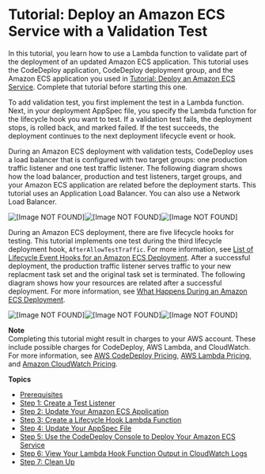 # Tutorial: Deploy an Amazon ECS Service with a Validation Test<a name="tutorial-ecs-deployment-with-hooks"></a>

 In this tutorial, you learn how to use a Lambda function to validate part of the deployment of an updated Amazon ECS application\. This tutorial uses the CodeDeploy application, CodeDeploy deployment group, and the Amazon ECS application you used in [Tutorial: Deploy an Amazon ECS Service](tutorial-ecs-deployment.md)\. Complete that tutorial before starting this one\.

 To add validation test, you first implement the test in a Lambda function\. Next, in your deployment AppSpec file, you specify the Lambda function for the lifecycle hook you want to test\. If a validation test fails, the deployment stops, is rolled back, and marked failed\. If the test succeeds, the deployment continues to the next deployment lifecycle event or hook\. 

 During an Amazon ECS deployment with validation tests, CodeDeploy uses a load balancer that is configured with two target groups: one production traffic listener and one test traffic listener\. The following diagram shows how the load balancer, production and test listeners, target groups, and your Amazon ECS application are related before the deployment starts\. This tutorial uses an Application Load Balancer\. You can also use a Network Load Balancer\. 

![\[Image NOT FOUND\]](http://docs.aws.amazon.com/codedeploy/latest/userguide/images/codedeploy-ecs-deployment-step-1.png)![\[Image NOT FOUND\]](http://docs.aws.amazon.com/codedeploy/latest/userguide/)![\[Image NOT FOUND\]](http://docs.aws.amazon.com/codedeploy/latest/userguide/)

 During an Amazon ECS deployment, there are five lifecycle hooks for testing\. This tutorial implements one test during the third lifecycle deployment hook, `AfterAllowTestTraffic`\. For more information, see [List of Lifecycle Event Hooks for an Amazon ECS Deployment](reference-appspec-file-structure-hooks.md#reference-appspec-file-structure-hooks-list-ecs)\. After a successful deployment, the production traffic listener serves traffic to your new replacment task set and the original task set is terminated\. The following diagram shows how your resources are related after a successful deployment\. For more information, see [What Happens During an Amazon ECS Deployment](deployment-steps-ecs.md#deployment-steps-what-happens)\. 

![\[Image NOT FOUND\]](http://docs.aws.amazon.com/codedeploy/latest/userguide/images/codedeploy-ecs-deployment-step-6.png)![\[Image NOT FOUND\]](http://docs.aws.amazon.com/codedeploy/latest/userguide/)![\[Image NOT FOUND\]](http://docs.aws.amazon.com/codedeploy/latest/userguide/)

**Note**  
Completing this tutorial might result in charges to your AWS account\. These include possible charges for CodeDeploy, AWS Lambda, and CloudWatch\. For more information, see [AWS CodeDeploy Pricing](https://aws.amazon.com/codedeploy/pricing/), [AWS Lambda Pricing](https://aws.amazon.com/lambda/pricing/), and [Amazon CloudWatch Pricing](https://aws.amazon.com/cloudwatch/pricing/)\.

**Topics**
+ [Prerequisites](tutorial-ecs-with-hooks-prereqs.md)
+ [Step 1: Create a Test Listener](tutorial-ecs-with-hooks-create-second-listener.md)
+ [Step 2: Update Your Amazon ECS Application](tutorial-ecs-with-hooks-update-the-ecs-application.md)
+ [Step 3: Create a Lifecycle Hook Lambda Function](tutorial-ecs-with-hooks-create-hooks.md)
+ [Step 4: Update Your AppSpec File](tutorial-ecs-with-hooks-create-appspec-file.md)
+ [Step 5: Use the CodeDeploy Console to Deploy Your Amazon ECS Service](tutorial-ecs-with-hooks-deployment.md)
+ [Step 6: View Your Lambda Hook Function Output in CloudWatch Logs](tutorial-ecs-with-hooks-view-cw-logs.md)
+ [Step 7: Clean Up](tutoria-ecs-with-hooks-clean-up.md)